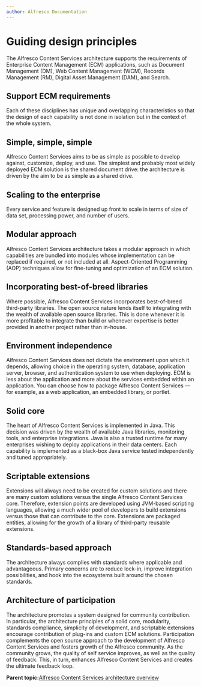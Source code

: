 ```yaml
---
author: Alfresco Documentation
---
```


# Guiding design principles

The Alfresco Content Services architecture supports the requirements of Enterprise Content Management \(ECM\) applications, such as Document Management \(DM\), Web Content Management \(WCM\), Records Management \(RM\), Digital Asset Management \(DAM\), and Search.

## Support ECM requirements

Each of these disciplines has unique and overlapping characteristics so that the design of each capability is not done in isolation but in the context of the whole system.

## Simple, simple, simple

Alfresco Content Services aims to be as simple as possible to develop against, customize, deploy, and use. The simplest and probably most widely deployed ECM solution is the shared document drive: the architecture is driven by the aim to be as simple as a shared drive.

## Scaling to the enterprise

Every service and feature is designed up front to scale in terms of size of data set, processing power, and number of users.

## Modular approach

Alfresco Content Services architecture takes a modular approach in which capabilities are bundled into modules whose implementation can be replaced if required, or not included at all. Aspect-Oriented Programming \(AOP\) techniques allow for fine-tuning and optimization of an ECM solution.

## Incorporating best-of-breed libraries

Where possible, Alfresco Content Services incorporates best-of-breed third-party libraries. The open source nature lends itself to integrating with the wealth of available open source libraries. This is done whenever it is more profitable to integrate than build or whenever expertise is better provided in another project rather than in-house.

## Environment independence

Alfresco Content Services does not dictate the environment upon which it depends, allowing choice in the operating system, database, application server, browser, and authentication system to use when deploying. ECM is less about the application and more about the services embedded within an application. You can choose how to package Alfresco Content Services — for example, as a web application, an embedded library, or portlet.

## Solid core

The heart of Alfresco Content Services is implemented in Java. This decision was driven by the wealth of available Java libraries, monitoring tools, and enterprise integrations. Java is also a trusted runtime for many enterprises wishing to deploy applications in their data centers. Each capability is implemented as a black-box Java service tested independently and tuned appropriately.

## Scriptable extensions

Extensions will always need to be created for custom solutions and there are many custom solutions versus the single Alfresco Content Services core. Therefore, extension points are developed using JVM-based scripting languages, allowing a much wider pool of developers to build extensions versus those that can contribute to the core. Extensions are packaged entities, allowing for the growth of a library of third-party reusable extensions.

## Standards-based approach

The architecture always complies with standards where applicable and advantageous. Primary concerns are to reduce lock-in, improve integration possibilities, and hook into the ecosystems built around the chosen standards.

## Architecture of participation

The architecture promotes a system designed for community contribution. In particular, the architecture principles of a solid core, modularity, standards compliance, simplicity of development, and scriptable extensions encourage contribution of plug-ins and custom ECM solutions. Participation complements the open source approach to the development of Alfresco Content Services and fosters growth of the Alfresco community. As the community grows, the quality of self service improves, as well as the quality of feedback. This, in turn, enhances Alfresco Content Services and creates the ultimate feedback loop.

**Parent topic:**[Alfresco Content Services architecture overview](../concepts/alfresco-arch-about.md)

